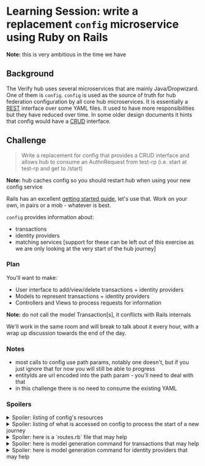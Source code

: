 # Learning Session: write a replacement `config` microservice using Ruby on Rails

**Note:** this is very ambitious in the time we have

## Background

The Verify hub uses several microservices that are mainly Java/Dropwizard.  One of them is `config`.  `config` is used as the source of truth for hub federation configuration by all core hub microservices.  It is essentially a [REST](https://en.wikipedia.org/wiki/Representational_state_transfer) interface over some YAML files.  It used to have more responsibilities but they have reduced over time.  In some older design documents it hints that config would have a [CRUD](https://en.wikipedia.org/wiki/Create,_read,_update_and_delete) interface.

## Challenge

> Write a replacement for config that provides a CRUD interface and allows hub to consume an AuthnRequest from test-rp (i.e. start at test-rp and get to /start)

**Note:** hub caches config so you should restart hub when using your new config service

Rails has an excellent [getting started guide](http://guides.rubyonrails.org/getting_started.html), let's use that.  Work on your own, in pairs or a mob - whatever is best.

`config` provides information about:
* transactions
* identity providers
* matching services [support for these can be left out of this exercise as we are only looking at the very start of the hub journey]

### Plan 

You'll want to make:
* User interface to add/view/delete transactions + identity providers
* Models to represent transactions + identity providers
* Controllers and Views to process requests for information

**Note:** do not call the model Transaction[s], it conflicts with Rails internals

We'll work in the same room and will break to talk about it every hour, with a wrap up discussion towards the end of the day.

### Notes

* most calls to config use path params, notably one doesn't, but if you just ignore that for now you will still be able to progress
* entityIds are url encoded into the path param - you'll need to deal with that
* in this challenge there is no need to consume the existing YAML

### Spoilers

<details>
  <summary>Spoiler: listing of config's resources</summary>
  <p>

```
    GET     /config/certificates/health-check (uk.gov.ida.hub.config.resources.CertificatesResource)
    GET     /config/certificates/invalid (uk.gov.ida.hub.config.resources.CertificatesResource)
    GET     /config/certificates/{entityId}/certs/encryption (uk.gov.ida.hub.config.resources.CertificatesResource)
    GET     /config/certificates/{entityId}/certs/signing (uk.gov.ida.hub.config.resources.CertificatesResource)
    GET     /config/countries (uk.gov.ida.hub.config.resources.CountriesResource)
    GET     /config/idps/enabled (uk.gov.ida.hub.config.resources.IdentityProviderResource)
    GET     /config/idps/{entityId}/display-data (uk.gov.ida.hub.config.resources.IdentityProviderResource)
    GET     /config/idps/{entityId}/enabled (uk.gov.ida.hub.config.resources.IdentityProviderResource)
    GET     /config/matching-services (uk.gov.ida.hub.config.resources.MatchingServiceResource)
    GET     /config/matching-services/{entityId} (uk.gov.ida.hub.config.resources.MatchingServiceResource)
    GET     /config/transactions/enabled (uk.gov.ida.hub.config.resources.TransactionsResource)
    GET     /config/transactions/{entityId}/assertion-consumer-service-uri (uk.gov.ida.hub.config.resources.TransactionsResource)
    GET     /config/transactions/{entityId}/display-data (uk.gov.ida.hub.config.resources.TransactionsResource)
    GET     /config/transactions/{entityId}/eidas-enabled (uk.gov.ida.hub.config.resources.TransactionsResource)
    GET     /config/transactions/{entityId}/levels-of-assurance (uk.gov.ida.hub.config.resources.TransactionsResource)
    GET     /config/transactions/{entityId}/matching-process (uk.gov.ida.hub.config.resources.TransactionsResource)
    GET     /config/transactions/{entityId}/matching-service-entity-id (uk.gov.ida.hub.config.resources.TransactionsResource)
    GET     /config/transactions/{entityId}/should-hub-sign-response-messages (uk.gov.ida.hub.config.resources.TransactionsResource)
    GET     /config/transactions/{entityId}/should-hub-use-legacy-saml-standard (uk.gov.ida.hub.config.resources.TransactionsResource)
    GET     /config/transactions/{entityId}/user-account-creation-attributes (uk.gov.ida.hub.config.resources.TransactionsResource)
    GET     /internal/version-info (uk.gov.ida.resources.VersionInfoResource)
    GET     /service-name (uk.gov.ida.resources.ServiceNameResource)
    GET     /service-status (uk.gov.ida.resources.ServiceStatusResource)
```
</details>

<details>
  <summary>Spoiler: listing of what is accessed on config to process the start of a new journey</summary>
  <p>

```
 "GET /config/certificates/http%3A%2F%2Fwww.test-rp.gov.uk%2FSAML2%2FMD/certs/signing HTTP/1.1" 200 1623 "-" "SamlProxy Service (samlProxyClient)" 30
 "GET /config/certificates/http%3A%2F%2Fwww.test-rp.gov.uk%2FSAML2%2FMD/certs/signing HTTP/1.1" 200 1623 "-" "Saml Engine Service (samlEngineClient)" 5
 "GET /config/transactions/http%3A%2F%2Fwww.test-rp.gov.uk%2FSAML2%2FMD/assertion-consumer-service-uri HTTP/1.1" 200 49 "-" "Policy Service (policyClient)" 16
 "GET /config/transactions/http%3A%2F%2Fwww.test-rp.gov.uk%2FSAML2%2FMD/eidas-enabled HTTP/1.1" 200 4 "-" "Policy Service (policyClient)" 4
 "GET /config/idps/enabled?transactionEntityId=http%3A%2F%2Fwww.test-rp.gov.uk%2FSAML2%2FMD HTTP/1.1" 200 566 "-" "Policy Service (policyClient)" 21
 "GET /config/transactions/http%3A%2F%2Fwww.test-rp.gov.uk%2FSAML2%2FMD/levels-of-assurance HTTP/1.1" 200 11 "-" "Policy Service (policyClient)" 5
 "GET /config/transactions/http%3A%2F%2Fwww.test-rp.gov.uk%2FSAML2%2FMD/display-data HTTP/1.1" 200 95 "-" "Frontend Service (frontendClient)" 8
 "GET /config/transactions/http%3A%2F%2Fwww.test-rp.gov.uk%2FSAML2%2FMD/levels-of-assurance HTTP/1.1" 200 11 "-" "Frontend Service (frontendClient)" 2
 "GET /config/idps/http%3A%2F%2Flocalhost%3A50400%2Fmetadata/display-data HTTP/1.1" 200 121 "-" "Frontend Service (frontendClient)" 6
 "GET /config/idps/http%3A%2F%2Fstub_idp.acme.org%2Fstub-idp-two%2FSSO%2FPOST/display-data HTTP/1.1" 200 124 "-" "Frontend Service (frontendClient)" 4
 "GET /config/idps/http%3A%2F%2Fstub_idp.acme.org%2Fstub-idp-demo%2FSSO%2FPOST/display-data HTTP/1.1" 200 124 "-" "Frontend Service (frontendClient)" 2
 "GET /config/idps/http%3A%2F%2Fstub_idp.acme.org%2Fexperian%2FSSO%2FPOST/display-data HTTP/1.1" 200 120 "-" "Frontend Service (frontendClient)" 3
 "GET /config/idps/http%3A%2F%2Fstub_idp.acme.org%2Fmorpho%2FSSO%2FPOST/display-data HTTP/1.1" 200 108 "-" "Frontend Service (frontendClient)" 3
 "GET /config/idps/http%3A%2F%2Fstub_idp.acme.org%2Fcitizensafe%2FSSO%2FPOST/display-data HTTP/1.1" 200 113 "-" "Frontend Service (frontendClient)" 3
 "GET /config/idps/http%3A%2F%2Fstub_idp.acme.org%2Fdigidentity%2FSSO%2FPOST/display-data HTTP/1.1" 200 123 "-" "Frontend Service (frontendClient)" 3
 "GET /config/idps/http%3A%2F%2Fstub_idp.acme.org%2Fstud-idp-three%2FSSO%2FPOST/display-data HTTP/1.1" 200 126 "-" "Frontend Service (frontendClient)" 3
 "GET /config/idps/http%3A%2F%2Fstub_idp.acme.org%2Fbarclays%2FSSO%2FPOST/display-data HTTP/1.1" 200 110 "-" "Frontend Service (frontendClient)" 3
 "GET /config/idps/http%3A%2F%2Fstub_idp.acme.org%2Fpost-office-test-rp%2FSSO%2FPOST/display-data HTTP/1.1" 200 118 "-" "Frontend Service (frontendClient)" 2
 "GET /config/idps/http%3A%2F%2Fstub_idp.acme.org%2Fheadless-idp%2FSSO%2FPOST/display-data HTTP/1.1" 200 124 "-" "Frontend Service (frontendClient)" 2
 "GET /config/idps/http%3A%2F%2Fstub_idp.acme.org%2Froyal-mail%2FSSO%2FPOST/display-data HTTP/1.1" 200 112 "-" "Frontend Service (frontendClient)" 4
```
</details>

<details>
  <summary>Spoiler: here is a `routes.rb` file that may help</summary>
  <p>
  
  <details>
    <summary>are you really sure that you don't want to try and do this yourself first?</summary>
    <p>
    
```ruby
Rails.application.routes.draw do

  get 'config/idps/enabled' => 'idps#all'
  resources :idps, path: '/config/idps', id: /[A-Za-z0-9%._-]+/ do
    resources :idp_display_data, path: '/display-data', only: [:index]
    resources :idp_enabled, path: '/enabled', only: [:index]
  end

  get 'config/transactions/enabled' => 'transactions#all'
  resources :transactions, path: '/config/transactions', id: /[A-Za-z0-9%._-]+/ do
    resources :transactions_display_data, path: '/display-data', only: [:index]
    resources :transactions_levels_of_assurance, path: '/levels-of-assurance', only: [:index]
    resources :transactions_assertion_consumer_service_uri, path: '/assertion-consumer-service-uri', only: [:index]
    resources :transactions_eidas_enabled, path: '/eidas-enabled', only: [:index]
  end

  resources :certificates, path: '/config/certificates', id: /[A-Za-z0-9%._-]+/ do
    resources :certificates_signing, path: '/certs/signing', only: [:index]
  end

  root 'config#index'
end
```
</details>
</details>

<details>
  <summary>Spoiler: here is model generation command for transactions that may help</summary>
  <p>
  
`./bin/rails generate model RPTransaction simple_id:string eidas_enabled:boolean entity_id:string signing_cert:string levels_of_assurance:string assertion_consumer_service_uri:string service_homepage:string`
</details>

<details>
  <summary>Spoiler: here is model generation command for identity providers that may help</summary>
  <p>
  
`./bin/rails generate model Idp simple_id:string enabled:boolean entity_id:string signing_cert:string`
</details>

